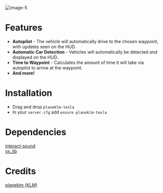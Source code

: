 ![image-5](https://github.com/user-attachments/assets/af148d88-bb05-4864-a03d-7e65c01a776a)

# Features
* **Autopilot** - The vehicle will automatically drive to the chosen waypoint, with updates seen on the HUD.
* **Automatic Car Detection** - Vehicles will automatically be detected and displayed on the HUD.
* **Time to Waypoint** - Calculates the amount of time it will take via autopilot to arrive at the waypoint.
* **And more!**

# Installation
* Drag and drop `planeklm-tesla`
* In your `server.cfg` add `ensure planeklm-tesla`

# Dependencies
[interact-sound](https://github.com/qbcore-framework/interact-sound)\
[ox_lib](https://github.com/overextended/ox_lib)

# Credits
[planeklm (KLM)](https://github.com/planeklm)

